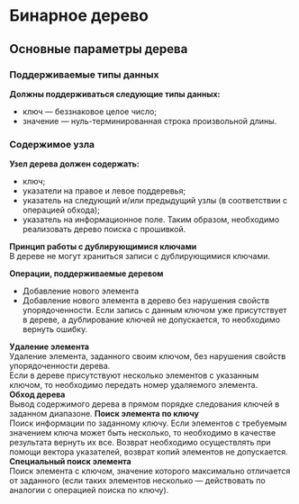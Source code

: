 # Бинарное дерево
## Основные параметры дерева
### Поддерживаемые типы данных
**Должны поддерживаться следующие типы данных:**
* ключ — беззнаковое целое число;
* значение — нуль-терминированная строка произвольной длины.
### Содержимое узла
**Узел дерева должен содержать:** <br />
* ключ;
* указатели на правое и левое поддеревья;
* указатель на следующий и/или предыдущий узлы (в соответствии с операцией обхода);
* указатель на информационное поле.
Таким образом, необходимо реализовать дерево поиска с прошивкой.<br />

**Принцип работы с дублирующимися ключами** <br />
В дереве не могут храниться записи с дублирующимися ключами. <br />

**Операции, поддерживаемые деревом** 
* Добавление нового элемента
* Добавление нового элемента в дерево без нарушения свойств упорядоченности. Если запись с
данным ключом уже присутствует в дереве, а дублирование ключей не допускается, то необходимо
вернуть ошибку. <br />

**Удаление элемента** <br />
Удаление элемента, заданного своим ключом, без нарушения свойств упорядоченности дерева. <br />
Если в дереве присутствуют несколько элементов с указанным ключом, то необходимо передать номер удаляемого элемента.<br />
**Обход дерева** <br />
Вывод содержимого дерева в прямом порядке следования ключей в заданном диапазоне.
**Поиск элемента по ключу** <br />
Поиск информации по заданному ключу. Если элементов с требуемым значением ключа может
быть несколько, то необходимо в качестве результата вернуть их все. Возврат необходимо осуществлять при помощи вектора указателей, возврат копий элементов не допускается.<br />
**Специальный поиск элемента** <br />
Поиск элемента с ключом, значение которого максимально отличается от заданного (если таких
элементов несколько — действовать по аналогии с операцией поиска по ключу).
